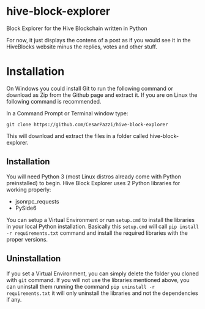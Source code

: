 # hive-block-explorer
Block Explorer for the Hive Blockchain written in Python

For now, it just displays the contens of a post as if you would see it in the HiveBlocks website minus the replies, votes and other stuff.

# Installation
On Windows you could install Git to run the following command or download as Zip from the Github page and extract it.
If you are on Linux the following command is recommended.

In a Command Prompt or Terminal window type:

`git clone https://github.com/CesarPazzi/hive-block-explorer`

This will download and extract the files in a folder called hive-block-explorer.

## Installation
You will need Python 3 (most Linux distros already come with Python preinstalled) to begin.
Hive Block Explorer uses 2 Python libraries for working properly:

* jsonrpc_requests
* PySide6

You can setup a Virtual Environment or run `setup.cmd` to install the libraries in your local Python installation. Basically this `setup.cmd` will call `pip install -r requirements.txt` command and install the required libraries with the proper versions.

## Uninstallation
If you set a Virtual Environment, you can simply delete the folder you cloned with `git` command.
If you will not use the libraries mentioned above, you can uninstall them running the command `pip uninstall -r requirements.txt` it will only uninstall the libraries and not the dependencies if any.